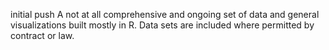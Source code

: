 initial push
A not at all comprehensive and ongoing set of data and general visualizations built mostly in R. Data sets are included where permitted by contract or law.

